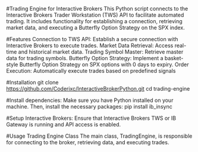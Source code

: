 #Trading Engine for Interactive Brokers
This Python script connects to the Interactive Brokers Trader Workstation (TWS) API to facilitate automated trading. It includes functionality for establishing a connection, retrieving market data, and executing a Butterfly Option Strategy on the SPX index.

#Features
Connection to TWS API: Establish a secure connection with Interactive Brokers to execute trades.
Market Data Retrieval: Access real-time and historical market data.
Trading Symbol Master: Retrieve master data for trading symbols.
Butterfly Option Strategy: Implement a basket-style Butterfly Option Strategy on SPX options with 0 days to expiry.
Order Execution: Automatically execute trades based on predefined signals

#Installation
git clone https://github.com/Coderixc/InteractiveBrokerPython.git
cd trading-engine

#Install dependencies:
Make sure you have Python installed on your machine. Then, install the necessary packages:
pip install ib_insync

#Setup Interactive Brokers:
Ensure that Interactive Brokers TWS or IB Gateway is running and API access is enabled.

#Usage
Trading Engine Class
The main class, TradingEngine, is responsible for connecting to the broker, retrieving data, and executing trades.
